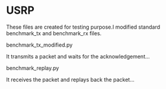 USRP
====
These files are created for testing  purpose.I modified standard benchmark_tx 
and benchmark_rx files.

benchmark_tx_modified.py

It transmits a packet and waits for the acknowledgement...

benchmark_replay.py

It receives the packet and replays back the packet...
